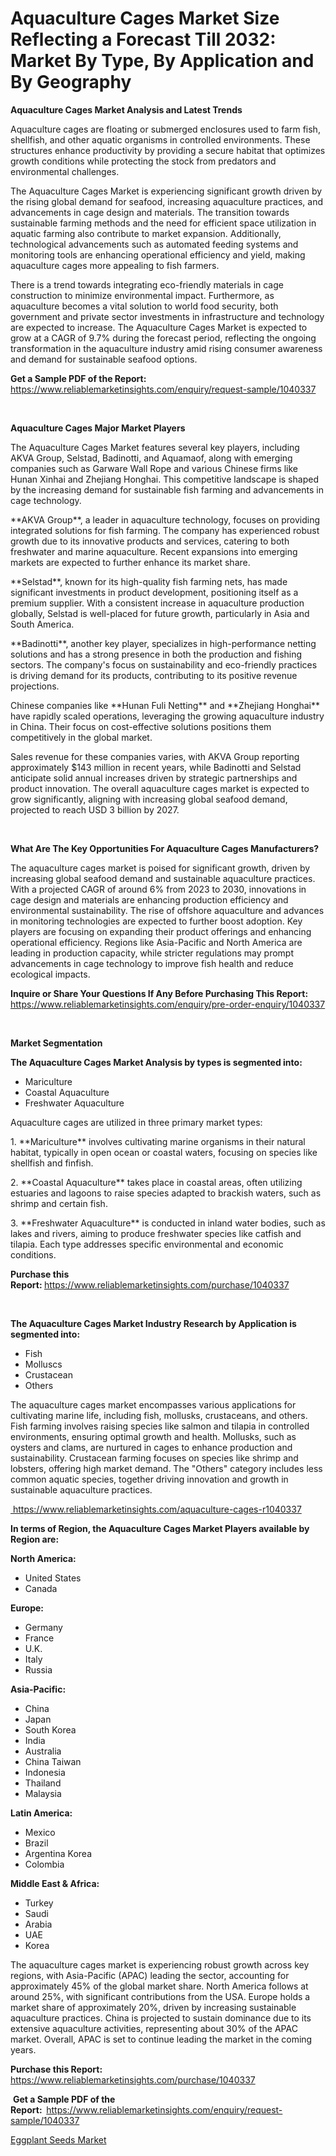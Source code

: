 <p><h1>Aquaculture Cages Market Size Reflecting a Forecast Till 2032: Market By Type, By Application and By Geography</h1></p><p><strong>Aquaculture Cages Market Analysis and Latest Trends</strong></p>
<p><p>Aquaculture cages are floating or submerged enclosures used to farm fish, shellfish, and other aquatic organisms in controlled environments. These structures enhance productivity by providing a secure habitat that optimizes growth conditions while protecting the stock from predators and environmental challenges. </p><p>The Aquaculture Cages Market is experiencing significant growth driven by the rising global demand for seafood, increasing aquaculture practices, and advancements in cage design and materials. The transition towards sustainable farming methods and the need for efficient space utilization in aquatic farming also contribute to market expansion. Additionally, technological advancements such as automated feeding systems and monitoring tools are enhancing operational efficiency and yield, making aquaculture cages more appealing to fish farmers.</p><p>There is a trend towards integrating eco-friendly materials in cage construction to minimize environmental impact. Furthermore, as aquaculture becomes a vital solution to world food security, both government and private sector investments in infrastructure and technology are expected to increase. The Aquaculture Cages Market is expected to grow at a CAGR of 9.7% during the forecast period, reflecting the ongoing transformation in the aquaculture industry amid rising consumer awareness and demand for sustainable seafood options.</p></p>
<p><strong>Get a Sample PDF of the Report:&nbsp;</strong> <a href="https://www.reliablemarketinsights.com/enquiry/request-sample/1040337?utm_campaign=3065&utm_medium=2&utm_source=Github&utm_content=ia&utm_term=30032025&utm_id=aquaculture-cages">https://www.reliablemarketinsights.com/enquiry/request-sample/1040337</a></p>
<p>&nbsp;</p>
<p><strong>Aquaculture Cages Major Market Players</strong></p>
<p><p>The Aquaculture Cages Market features several key players, including AKVA Group, Selstad, Badinotti, and Aquamaof, along with emerging companies such as Garware Wall Rope and various Chinese firms like Hunan Xinhai and Zhejiang Honghai. This competitive landscape is shaped by the increasing demand for sustainable fish farming and advancements in cage technology.</p><p>**AKVA Group**, a leader in aquaculture technology, focuses on providing integrated solutions for fish farming. The company has experienced robust growth due to its innovative products and services, catering to both freshwater and marine aquaculture. Recent expansions into emerging markets are expected to further enhance its market share.</p><p>**Selstad**, known for its high-quality fish farming nets, has made significant investments in product development, positioning itself as a premium supplier. With a consistent increase in aquaculture production globally, Selstad is well-placed for future growth, particularly in Asia and South America.</p><p>**Badinotti**, another key player, specializes in high-performance netting solutions and has a strong presence in both the production and fishing sectors. The company's focus on sustainability and eco-friendly practices is driving demand for its products, contributing to its positive revenue projections.</p><p>Chinese companies like **Hunan Fuli Netting** and **Zhejiang Honghai** have rapidly scaled operations, leveraging the growing aquaculture industry in China. Their focus on cost-effective solutions positions them competitively in the global market.</p><p>Sales revenue for these companies varies, with AKVA Group reporting approximately $143 million in recent years, while Badinotti and Selstad anticipate solid annual increases driven by strategic partnerships and product innovation. The overall aquaculture cages market is expected to grow significantly, aligning with increasing global seafood demand, projected to reach USD 3 billion by 2027.</p></p>
<p>&nbsp;</p>
<p><strong>What Are The Key Opportunities For Aquaculture Cages Manufacturers?</strong></p>
<p><p>The aquaculture cages market is poised for significant growth, driven by increasing global seafood demand and sustainable aquaculture practices. With a projected CAGR of around 6% from 2023 to 2030, innovations in cage design and materials are enhancing production efficiency and environmental sustainability. The rise of offshore aquaculture and advances in monitoring technologies are expected to further boost adoption. Key players are focusing on expanding their product offerings and enhancing operational efficiency. Regions like Asia-Pacific and North America are leading in production capacity, while stricter regulations may prompt advancements in cage technology to improve fish health and reduce ecological impacts.</p></p>
<p><strong>Inquire or Share Your Questions If Any Before Purchasing This Report:</strong> <a href="https://www.reliablemarketinsights.com/enquiry/pre-order-enquiry/1040337?utm_campaign=3065&utm_medium=2&utm_source=Github&utm_content=ia&utm_term=30032025&utm_id=aquaculture-cages">https://www.reliablemarketinsights.com/enquiry/pre-order-enquiry/1040337</a></p>
<p>&nbsp;</p>
<p><strong>Market Segmentation</strong></p>
<p><strong>The Aquaculture Cages Market Analysis by types is segmented into:</strong></p>
<p><ul><li>Mariculture</li><li>Coastal Aquaculture</li><li>Freshwater Aquaculture</li></ul></p>
<p><p>Aquaculture cages are utilized in three primary market types: </p><p>1. **Mariculture** involves cultivating marine organisms in their natural habitat, typically in open ocean or coastal waters, focusing on species like shellfish and finfish. </p><p>2. **Coastal Aquaculture** takes place in coastal areas, often utilizing estuaries and lagoons to raise species adapted to brackish waters, such as shrimp and certain fish.</p><p>3. **Freshwater Aquaculture** is conducted in inland water bodies, such as lakes and rivers, aiming to produce freshwater species like catfish and tilapia. Each type addresses specific environmental and economic conditions.</p></p>
<p><strong>Purchase this Report:&nbsp;</strong><a href="https://www.reliablemarketinsights.com/purchase/1040337?utm_campaign=3065&utm_medium=2&utm_source=Github&utm_content=ia&utm_term=30032025&utm_id=aquaculture-cages">https://www.reliablemarketinsights.com/purchase/1040337</a></p>
<p>&nbsp;</p>
<p><strong>The Aquaculture Cages Market Industry Research by Application is segmented into:</strong></p>
<p><ul><li>Fish</li><li>Molluscs</li><li>Crustacean</li><li>Others</li></ul></p>
<p><p>The aquaculture cages market encompasses various applications for cultivating marine life, including fish, mollusks, crustaceans, and others. Fish farming involves raising species like salmon and tilapia in controlled environments, ensuring optimal growth and health. Mollusks, such as oysters and clams, are nurtured in cages to enhance production and sustainability. Crustacean farming focuses on species like shrimp and lobsters, offering high market demand. The "Others" category includes less common aquatic species, together driving innovation and growth in sustainable aquaculture practices.</p></p>
<p><a href="https://www.reliablemarketinsights.com/aquaculture-cages-r1040337?utm_campaign=3065&utm_medium=2&utm_source=Github&utm_content=ia&utm_term=30032025&utm_id=aquaculture-cages">&nbsp;https://www.reliablemarketinsights.com/aquaculture-cages-r1040337</a></p>
<p><strong>In terms of Region, the Aquaculture Cages Market Players available by Region are:</strong></p>
<p>
    <p> <strong> North America: </strong>
        <ul>
            <li>United States</li>
            <li>Canada</li>
        </ul>
        </p> 
    <p> <strong> Europe: </strong>
        <ul>
            <li>Germany</li>
            <li>France</li>
            <li>U.K.</li>
            <li>Italy</li>
            <li>Russia</li>
        </ul>
        </p> 
    <p> <strong> Asia-Pacific: </strong>
        <ul>
            <li>China</li>
            <li>Japan</li>
            <li>South Korea</li>
            <li>India</li>
            <li>Australia</li>
            <li>China Taiwan</li>
            <li>Indonesia</li>
            <li>Thailand</li>
            <li>Malaysia</li>
        </ul>
        </p> 
    <p> <strong> Latin America: </strong>
        <ul>
            <li>Mexico</li>
            <li>Brazil</li>
            <li>Argentina Korea</li>
            <li>Colombia</li>
        </ul>
        </p> 
    <p> <strong> Middle East & Africa: </strong>
        <ul>
            <li>Turkey</li>
            <li>Saudi</li>
            <li>Arabia</li>
            <li>UAE</li>
            <li>Korea</li>
        </ul>
    </p>
    </p>
<p><p>The aquaculture cages market is experiencing robust growth across key regions, with Asia-Pacific (APAC) leading the sector, accounting for approximately 45% of the global market share. North America follows at around 25%, with significant contributions from the USA. Europe holds a market share of approximately 20%, driven by increasing sustainable aquaculture practices. China is projected to sustain dominance due to its extensive aquaculture activities, representing about 30% of the APAC market. Overall, APAC is set to continue leading the market in the coming years.</p></p>
<p><strong>Purchase this Report: </strong><a href="https://www.reliablemarketinsights.com/purchase/1040337?utm_campaign=3065&utm_medium=2&utm_source=Github&utm_content=ia&utm_term=30032025&utm_id=aquaculture-cages">https://www.reliablemarketinsights.com/purchase/1040337</a></p>
<p>&nbsp;<strong>Get a Sample PDF of the Report:&nbsp;&nbsp;</strong><a href="https://www.reliablemarketinsights.com/enquiry/request-sample/1040337?utm_campaign=3065&utm_medium=2&utm_source=Github&utm_content=ia&utm_term=30032025&utm_id=aquaculture-cages">https://www.reliablemarketinsights.com/enquiry/request-sample/1040337</a></p>
<p><strong></strong></p>
<p><p><a href="https://github.com/sapsaidamary/Market-Research-Report-List-1/blob/main/eggplant-seeds-market.md?utm_campaign=3065&utm_medium=2&utm_source=Github&utm_content=ia&utm_term=30032025&utm_id=aquaculture-cages">Eggplant Seeds Market</a></p></p>